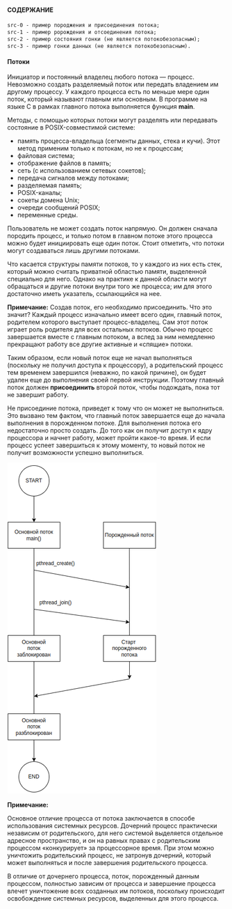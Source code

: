 #### СОДЕРЖАНИЕ

```
src-0 - пример породжения и присоединения потока;
src-1 - пример ророждения и отсоединения потока;
src-2 - пример состояния гонки (не является потокобезопасным);
src-3 - пример гонки данных (не является потокобезопасным).
```

#### Потоки

Инициатор и постоянный владелец любого потока — процесс. Невозможно создать разделяемый 
поток или передать владением им другому процессу. У каждого процесса есть по меньше мере один поток, 
который называют главным или основным. В программе на языке C в рамках главного потока выполняется функция **main**.

Методы, с помощью которых потоки могут разделять или передавать состояние в POSIX-совместимой системе:
- память процесса-владельца (сегменты данных, стека и кучи). 
Этот метод применим только к потокам, но не к процессам;
- файловая система;
- отображение файлов в память;
- сеть (с использованием сетевых сокетов);
- передача сигналов между потоками;
- разделяемая память;
- POSIX-каналы;
- сокеты домена Unix;
- очереди сообщений POSIX;
- переменные среды.

Пользователь не может создать поток напрямую. Он должен сначала породить процесс, 
и только потом в главном потоке этого процесса можно будет инициировать еще один поток. 
Стоит отметить, что потоки могут создаваться лишь другими потоками.

Что касается структуры памяти потоков, то у каждого из них есть стек, который
можно считать приватной областью памяти, выделенной специально для него.
Однако на практике к данной области могут обращаться и другие потоки внутри
того же процесса; им для этого достаточно иметь указатель, ссылающийся на нее.

**Примечание:**
Создав поток, его необходимо присоединить. Что это значит?
Каждый процесс изначально имеет всего один, главный поток, родителем которого выступает процесс-владелец. 
Сам этот поток играет роль родителя для всех остальных потоков. Обычно процесс завершается вместе с главным потоком, 
а вслед за ним немедленно прекращают работу все другие активные и «спящие» потоки.

Таким образом, если новый поток еще не начал выполняться (поскольку не получил доступа к процессору), 
а родительский процесс тем временем завершился (неважно, по какой причине), он будет удален еще до выполнения своей первой
инструкции. Поэтому главный поток должен **присоединить** второй поток, чтобы подождать, пока тот не завершит работу.

Не присоединие потока, приведет к тому что он может не  выполниться. Это вызвано тем фактом, что главный поток завершается 
еще до начала выполнения в порожденном потоке. Для выполнения потока его недостаточно просто создать. 
До того как он получит доступ к ядру процессора и начнет работу, может пройти какое-то время. 
И если процесс успеет завершиться к этому моменту, то новый поток не получит возможности успешно выполниться.

![Thread](https://github.com/GIYura/c-tutorial/blob/main/extreme-c/chapter-15/thread.png)

**Примечание:**

Основное отличие процесса от потока заключается в способе использования системных ресурсов. Дочерний процесс практически
независим от родительского, для него системой выделяется отдельное адресное пространство, и он на равных правах с родительским
процессом «конкурирует» за процессорное время. При этом можно уничтожить родительский процесс, не затронув дочерний, который
может выполняться и после завершения родительского процесса.

В отличие от дочернего процесса, поток, порожденный данным процессом, полностью зависим от процесса и завершение процесса
влечет уничтожение всех созданных им потоков, поскольку происходит освобождение системных ресурсов, выделенных для этого процесса.

